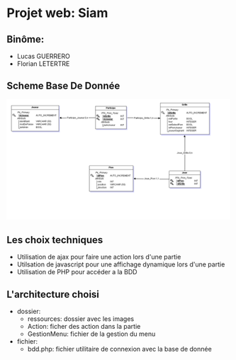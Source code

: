 # Projet web: Siam  

## Binôme:  
- Lucas GUERRERO
- Florian LETERTRE

## Scheme Base De Donnée

![Image BBD](ressources/MLD.png)

## Les choix techniques
- Utilisation de ajax pour faire une action lors d'une partie
- Utilsation de javascript pour une affichage dynamique lors d'une partie
- Utilisation de PHP pour accéder a la BDD

## L'architecture choisi
- dossier:
  - ressources: dossier avec les images
  - Action: ficher des action dans la partie
  - GestionMenu: fichier de la gestion du menu
- fichier:
  - bdd.php: fichier utilitaire de connexion avec la base de donnée

